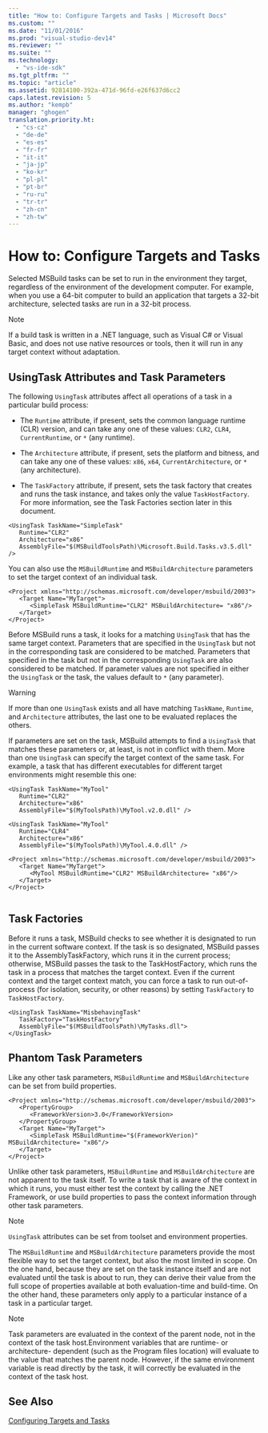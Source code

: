 ```yaml
---
title: "How to: Configure Targets and Tasks | Microsoft Docs"
ms.custom: ""
ms.date: "11/01/2016"
ms.prod: "visual-studio-dev14"
ms.reviewer: ""
ms.suite: ""
ms.technology: 
  - "vs-ide-sdk"
ms.tgt_pltfrm: ""
ms.topic: "article"
ms.assetid: 92814100-392a-471d-96fd-e26f637d6cc2
caps.latest.revision: 5
ms.author: "kempb"
manager: "ghogen"
translation.priority.ht: 
  - "cs-cz"
  - "de-de"
  - "es-es"
  - "fr-fr"
  - "it-it"
  - "ja-jp"
  - "ko-kr"
  - "pl-pl"
  - "pt-br"
  - "ru-ru"
  - "tr-tr"
  - "zh-cn"
  - "zh-tw"
---
```

# How to: Configure Targets and Tasks
Selected MSBuild tasks can be set to run in the environment they target, regardless of the environment of the development computer. For example, when you use a 64-bit computer to build an application that targets a 32-bit architecture, selected tasks are run in a 32-bit process.  
  
> [!NOTE]
>  If a build task is written in a .NET language, such as Visual C# or Visual Basic, and does not use native resources or tools, then it will run in any target context without adaptation.  
  
## UsingTask Attributes and Task Parameters  
 The following `UsingTask` attributes affect all operations of a task in a particular build process:  
  
-   The `Runtime` attribute, if present, sets the common language runtime (CLR) version, and can take any one of these values: `CLR2`, `CLR4`, `CurrentRuntime`, or `*` (any runtime).  
  
-   The `Architecture` attribute, if present, sets the platform and bitness, and can take any one of these values: `x86`, `x64`, `CurrentArchitecture`, or `*` (any architecture).  
  
-   The `TaskFactory` attribute, if present, sets the task factory that creates and runs the task instance, and takes only the value `TaskHostFactory`. For more information, see the Task Factories section later in this document.  
  
```  
<UsingTask TaskName="SimpleTask"   
   Runtime="CLR2"  
   Architecture="x86"  
   AssemblyFile="$(MSBuildToolsPath)\Microsoft.Build.Tasks.v3.5.dll" />  
```  
  
 You can also use the `MSBuildRuntime` and `MSBuildArchitecture` parameters to set the target context of an individual task.  
  
```  
<Project xmlns="http://schemas.microsoft.com/developer/msbuild/2003">  
   <Target Name="MyTarget">  
      <SimpleTask MSBuildRuntime="CLR2" MSBuildArchitecture= "x86"/>  
   </Target>  
</Project>  
```  
  
 Before MSBuild runs a task, it looks for a matching `UsingTask` that has the same target context.  Parameters that are specified in the `UsingTask` but not in the corresponding task are considered to be matched.  Parameters that specified in the task but not in the corresponding `UsingTask` are also considered to be matched. If parameter values are not specified in either the `UsingTask` or the task, the values default to `*` (any parameter).  
  
> [!WARNING]
>  If more than one `UsingTask` exists and all have matching `TaskName`, `Runtime`, and `Architecture` attributes, the last one to be evaluated replaces the others.  
  
 If parameters are set on the task, MSBuild attempts to find a `UsingTask` that matches these parameters or, at least, is not in conflict with them.  More than one `UsingTask` can specify the target context of the same task.  For example, a task that has different executables for different target environments might resemble this one:  
  
```  
<UsingTask TaskName="MyTool"   
   Runtime="CLR2"  
   Architecture="x86"  
   AssemblyFile="$(MyToolsPath)\MyTool.v2.0.dll" />  
  
<UsingTask TaskName="MyTool"   
   Runtime="CLR4"  
   Architecture="x86"  
   AssemblyFile="$(MyToolsPath)\MyTool.4.0.dll" />  
  
<Project xmlns="http://schemas.microsoft.com/developer/msbuild/2003">  
   <Target Name="MyTarget">  
      <MyTool MSBuildRuntime="CLR2" MSBuildArchitecture= "x86"/>  
   </Target>  
</Project>  
  
```  
  
## Task Factories  
 Before it runs a task, MSBuild checks to see whether it is designated to run in the current software context.  If the task is so designated, MSBuild passes it to the AssemblyTaskFactory, which runs it in the current process; otherwise, MSBuild passes the task to the TaskHostFactory, which runs the task in a process that matches the target context. Even if the current context and the target context match, you can force a task to run out-of-process (for isolation, security, or other reasons) by setting `TaskFactory` to `TaskHostFactory`.  
  
```  
<UsingTask TaskName="MisbehavingTask"   
   TaskFactory="TaskHostFactory"  
   AssemblyFile="$(MSBuildToolsPath)\MyTasks.dll">  
</UsingTask>  
```  
  
## Phantom Task Parameters  
 Like any other task parameters, `MSBuildRuntime` and `MSBuildArchitecture` can be set from build properties.  
  
```  
<Project xmlns="http://schemas.microsoft.com/developer/msbuild/2003">  
   <PropertyGroup>  
      <FrameworkVersion>3.0</FrameworkVersion>  
   </PropertyGroup>  
   <Target Name="MyTarget">  
      <SimpleTask MSBuildRuntime="$(FrameworkVerion)" MSBuildArchitecture= "x86"/>  
   </Target>  
</Project>  
```  
  
 Unlike other task parameters, `MSBuildRuntime` and `MSBuildArchitecture` are not apparent to the task itself.  To write a task that is aware of the context in which it runs, you must either test the context by calling the .NET Framework, or use build properties to pass the context information through other task parameters.  
  
> [!NOTE]
>  `UsingTask` attributes can be set from toolset and environment properties.  
  
 The `MSBuildRuntime` and `MSBuildArchitecture` parameters provide the most flexible way to set the target context, but also the most limited in scope.  On the one hand, because they are set on the task instance itself and are not evaluated until the task is about to run, they can derive their value from the full scope of properties available at both evaluation-time and build-time.  On the other hand, these parameters only apply to a particular instance of a task in a particular target.  
  
> [!NOTE]
>  Task parameters are evaluated in the context of the parent node, not in the context of the task host.Environment variables that are runtime- or architecture- dependent (such as the Program files location) will evaluate to the value that matches the parent node.  However, if the same environment variable is read directly by the task, it will correctly be evaluated in the context of the task host.  
  
## See Also  
 [Configuring Targets and Tasks](../msbuild/configuring-targets-and-tasks.md)
